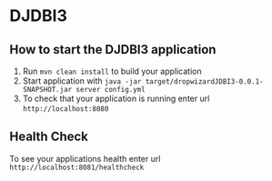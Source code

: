 # DJDBI3

How to start the DJDBI3 application
---

1. Run `mvn clean install` to build your application
1. Start application with `java -jar target/dropwizardJDBI3-0.0.1-SNAPSHOT.jar server config.yml`
1. To check that your application is running enter url `http://localhost:8080`

Health Check
---

To see your applications health enter url `http://localhost:8081/healthcheck`
